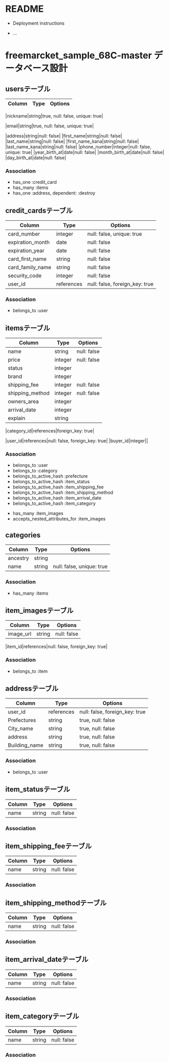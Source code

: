 # README
* Deployment instructions

* ...
# freemarcket_sample_68C-master データベース設計
## usersテーブル
|Column|Type|Options|
|------|----|-------|
<!-- 最初のtrue不要な気がする？ (田村) -->
|nickname|string|true, null: false, unique: true|
<!-- 最初のtrue不要な気がする？ (田村) -->
|email|string|true, null: false, unique: true|
<!-- 足りない気がする？ (田村) -->
|address|string|null: false|
|first_name|string|null: false|
|last_name|string|null: false|
|first_name_kana|string|null: false|
|last_name_kana|string|null: false|
|phone_number|integer|null: false, unique: true|
|year_birth_at|date|null: false|
|month_birth_at|date|null: false|
|day_birth_at|date|null: false|
### Association
- has_one :credit_card
- has_many :items
- has_one :address, dependent: :destroy

## credit_cardsテーブル
|Column|Type|Options|
|------|----|-------|
|card_number|integer|null: false, unique: true|
|expiration_month|date|null: false|
|expiration_year|date|null: false|
|card_first_name|string|null: false|
|card_family_name|string|null: false|
|security_code|integer|null: false|
|user_id|references|null: false, foreign_key: true|
### Association
- belongs_to :user

## itemsテーブル
|Column|Type|Options|
|------|----|-------|
|name|string|null: false|
|price|integer|null: false|
|status|integer||
|brand|integer||
|shipping_fee|integer|null: false|
|shipping_method|integer|null: false|
|owners_area|integer||
|arrival_date|integer||
|explain|string||
<!-- _id不要な気がする？ (田村) -->
|category_id|references|foreign_key: true|
<!-- _id不要な気がする？ (田村) -->
|user_id|references|null: false, foreign_key: true|
|buyer_id|integer||
<!-- 足りない気がする？ (田村) -->
### Association
- belongs_to :user
- belongs_to :category
- belongs_to_active_hash :prefecture
- belongs_to_active_hash :item_status
- belongs_to_active_hash :item_shipping_fee
- belongs_to_active_hash :item_shipping_method
- belongs_to_active_hash :item_arrival_date
- belongs_to_active_hash :item_category

<!-- 足りない気がする？ (田村) -->
- has_many :item_images
- accepts_nested_attributes_for :item_images

## categories
|Column|Type|Options|
|------|----|-------|
|ancestry|string||
|name|string|null: false, unique: true|
### Association
- has_many :items

## item_imagesテーブル
|Column|Type|Options|
|------|----|-------|
|image_url|string|null: false|
<!-- _id不要な気がする？ (田村) -->
|item_id|references|null: false, foreign_key: true|
### Association
- belongs_to :item

## addressテーブル
|Column|Type|Options|
|------|----|-------|
|user_id|references|null: false, foreign_key: true|
|Prefectures|string|true, null: false|
|City_name|string|true, null: false|
|address|string|true, null: false|
|Building_name|string|true, null: false|
### Association
- belongs_to :user

## item_statusテーブル
|Column|Type|Options|
|------|----|-------|
|name|string|null: false|
### Association

## item_shipping_feeテーブル
|Column|Type|Options|
|------|----|-------|
|name|string|null: false|
### Association

## item_shipping_methodテーブル
|Column|Type|Options|
|------|----|-------|
|name|string|null: false|
### Association

## item_arrival_dateテーブル
|Column|Type|Options|
|------|----|-------|
|name|string|null: false|
### Association

## item_categoryテーブル
|Column|Type|Options|
|------|----|-------|
|name|string|null: false|
### Association

